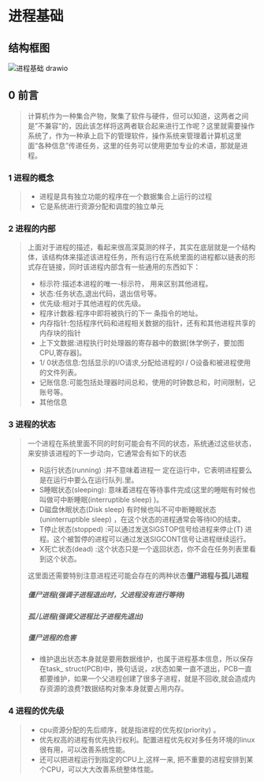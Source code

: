 # 进程基础

## 结构框图

![进程基础 drawio](https://github.com/Lp700750/Blogs/assets/104414865/cf0e6c24-f129-46e7-aba2-9a67856a3671)


## 0 前言

>计算机作为一种集合产物，聚集了软件与硬件，但可以知道，这两者之间是”不兼容“的，因此该怎样将这两者联合起来进行工作呢？这里就需要操作系统了，作为一种承上启下的管理软件，操作系统来管理着计算机这里面“各种信息”传递任务，这里的任务可以使用更加专业的术语，那就是进程。

### 1 进程的概念

>- 进程是具有独立功能的程序在一个数据集合上运行的过程
>- 它是系统进行资源分配和调度的独立单元

### 2 进程的内部

>上面对于进程的描述，看起来很高深莫测的样子，其实在底层就是一个结构体，该结构体来描述该进程任务，所有运行在系统里面的进程都以链表的形式存在链接，同时该进程内部含有一些通用的东西如下：
>
>- 标示符:描述本进程的唯一-标示符， 用来区别其他进程。
>- 状态:任务状态,退出代码，退出信号等。
>- 优先级:相对于其他进程的优先级。
>- 程序计数器:程序中即将被执行的下一 条指令的地址。
>- 内存指针:包括程序代码和进程相关数据的指针，还有和其他进程共享的内存块的指针
>- 上下文数据:进程执行时处理器的寄存器中的数据[休学例子，要加图CPU,寄存器]。
>- 1/ 0状态信息:包括显示的I/O请求,分配给进程的I / O设备和被进程使用的文件列表。
>- 记账信息:可能包括处理器时间总和，使用的时钟数总和，时间限制，记账号等。
>- 其他信息

### 3 进程的状态

>一个进程在系统里面不同的时刻可能会有不同的状态，系统通过这些状态，来安排该进程的下一步动向，它通常会有如下的状态
>
>- R运行状态(running) :并不意味着进程一 定在运行中，它表明进程要么是在运行中要么在运行队列.里。
>- S睡眠状态(sleeping): 意味着进程在等待事件完成(这里的睡眠有时候也叫做可中断睡眠(interruptible sleep) )。
>- D磁盘休眠状态(Disk sleep) 有时候也叫不可中断睡眠状态(uninterruptible sleep) ，在这个状态的进程通常会等待IO的结束。
>- T停止状态(stopped) :可以通过发送SIGSTOP信号给进程来停止(T) 进程。这个被暂停的进程可以通过发送SIGCONT信号让进程继续运行。
>- X死亡状态(dead) :这个状态只是一个返回状态，你不会在任务列表里看到这个状态。
>
>这里面还需要特别注意进程还可能会存在的两种状态**僵尸进程与孤儿进程**
>
>##### 僵尸进程(强调子进程退出时，父进程没有进行等待)
>
>##### 孤儿进程(强调父进程比子进程先退出)
>
>##### 僵尸进程的危害
>
>- 维护退出状态本身就是要用数据维护，也属于进程基本信息，所以保存在task_ struct(PCB)中，换句话说，z状态如果一直不退出，PCB一直都要维护，如果一个父进程创建了很多子进程，就是不回收,就会造成内存资源的浪费?数据结构对象本身就要占用内存。

### 4 进程的优先级

>- cpu资源分配的先后顺序，就是指进程的优先权(priority) 。
>- 优先权高的进程有优先执行权利。配置进程优先权对多任务环境的linux很有用，可以改善系统性能。
>- 还可以把进程运行到指定的CPU上,这样一来, 把不重要的进程安排到某个CPU，可以大大改善系统整体性能。
